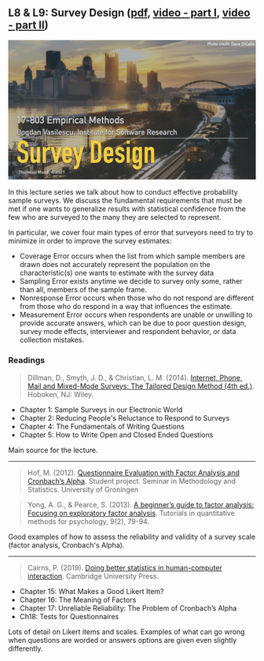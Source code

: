 ## L8 & L9: Survey Design ([pdf](../slides/08-survey-design.pdf), [video - part I](https://youtu.be/xqkpjAVof6w), [video - part II](https://youtu.be/Rov8mTxTvW4))

[![Lecture8-9-Survey-Design](../assets/images/08-survey-design.jpg)](../slides/08-survey-design.pdf)

In this lecture series we talk about how to conduct effective probability sample surveys. We discuss the fundamental requirements that must be met if one wants to generalize results with statistical confidence from the few who are surveyed to the many they are selected to represent. 

In particular, we cover four main types of error that surveyors need to try to minimize in order to improve the survey estimates:

- Coverage Error occurs when the list from which sample members are drawn does not accurately represent the population on the characteristic(s) one wants to estimate with the survey data
- Sampling Error exists anytime we decide to survey only some, rather than all, members of the sample frame.
- Nonresponse Error occurs when those who do not respond are different from those who do respond in a way that influences the estimate.
- Measurement Error occurs when respondents are unable or unwilling to provide accurate answers, which can be due to poor question design, survey mode effects, interviewer and respondent behavior, or data collection mistakes.


### Readings

> Dillman, D., Smyth, J. D., & Christian, L. M. (2014). [Internet, Phone, Mail and Mixed-Mode Surveys: The Tailored Design Method (4th ed.)](https://www.google.com/books/edition/Internet_Phone_Mail_and_Mixed_Mode_Surve/fhQNBAAAQBAJ?hl=en&gbpv=1&dq=Internet,+Phone,+Mail+and+Mixed-Mode+Surveys:+The+Tailored+Design+Method&pg=PR11&printsec=frontcover). Hoboken, NJ: Wiley.

- Chapter 1: Sample Surveys in our Electronic World
- Chapter 2: Reducing People's Reluctance to Respond to Surveys 
- Chapter 4: The Fundamentals of Writing Questions
- Chapter 5: How to Write Open and Closed Ended Questions

Main source for the lecture. 

---
> Hof, M. (2012). [Questionnaire Evaluation with Factor Analysis and Cronbach’s Alpha](http://www.let.rug.nl/nerbonne/teach/rema-stats-meth-seminar/student-papers/MHof-QuestionnaireEvaluation-2012-Cronbach-FactAnalysis.pdf). Student project. Seminar in Methodology and Statistics. University of Groningen

> Yong, A. G., & Pearce, S. (2013). [A beginner’s guide to factor analysis: Focusing on exploratory factor analysis](https://sites.ualberta.ca/~lkgray/uploads/7/3/6/2/7362679/exploratoryfactoranalysis.pdf). Tutorials in quantitative methods for psychology, 9(2), 79-94.

Good examples of how to assess the reliability and validity of a survey scale (factor analysis, Cronbach's Alpha).

---
> Cairns, P. (2019). [Doing better statistics in human-computer interaction](https://www.google.com/books/edition/Doing_Better_Statistics_in_Human_Compute/-5CFDwAAQBAJ?hl=en&gbpv=1&dq=Doing+better+statistics+in+human-computer+interaction&pg=PR11&printsec=frontcover). Cambridge University Press.

- Chapter 15: What Makes a Good Likert Item?
- Chapter 16: The Meaning of Factors
- Chapter 17: Unreliable Reliability: The Problem of Cronbach’s Alpha 
- Ch18: Tests for Questionnaires

Lots of detail on Likert items and scales. Examples of what can go wrong when questions are worded or answers options are given even slightly differently.